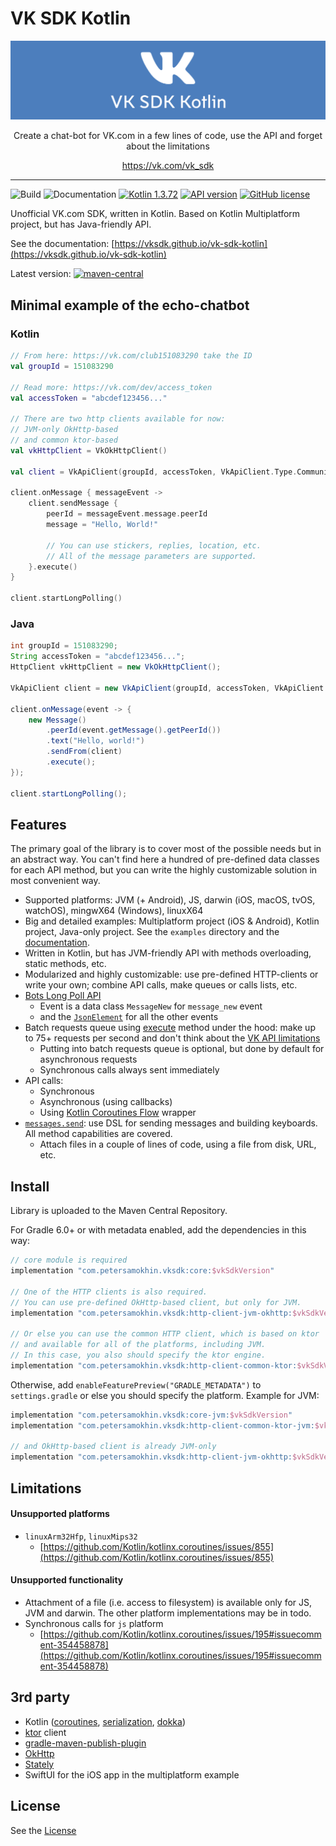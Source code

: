 # VK SDK Kotlin
![cover](docs/images/cover.png)

<p align="center">Create a chat-bot for VK.com in a few lines of code, use the API and forget about the limitations</p>
<p align="center"><a href="https://vk.com/vk_sdk">https://vk.com/vk_sdk</a></p>

---

![Build](https://github.com/vksdk/vk-sdk-kotlin/workflows/Release/badge.svg) ![Documentation](https://github.com/vksdk/vk-sdk-kotlin/workflows/Documentation/badge.svg) [![Kotlin 1.3.72](https://img.shields.io/badge/Kotlin-1.3.72-blue.svg?style=flat)](http://kotlinlang.org) [![API version](https://img.shields.io/badge/API%20version-5.103-blue?style=flat&logo=vk&logoColor=white)](https://vk.com/dev/versions)
[![GitHub license](https://img.shields.io/badge/License-MIT-yellow.svg?style=flat)](https://github.com/vksdk/vk-sdk-kotlin/blob/master/LICENSE)

Unofficial VK.com SDK, written in Kotlin.
Based on Kotlin Multiplatform project, but has Java-friendly API.

See the documentation: [https://vksdk.github.io/vk-sdk-kotlin](https://vksdk.github.io/vk-sdk-kotlin)

Latest version:  [![maven-central](https://img.shields.io/badge/Maven%20Central-0.0.2-yellowgreen?style=flat)](https://search.maven.org/search?q=g:com.petersamokhin.vksdk)

## Minimal example of the echo-chatbot

### Kotlin
```kotlin
// From here: https://vk.com/club151083290 take the ID
val groupId = 151083290

// Read more: https://vk.com/dev/access_token
val accessToken = "abcdef123456..."

// There are two http clients available for now: 
// JVM-only OkHttp-based
// and common ktor-based
val vkHttpClient = VkOkHttpClient()

val client = VkApiClient(groupId, accessToken, VkApiClient.Type.Community, VkSettings(vkHttpClient))

client.onMessage { messageEvent ->
    client.sendMessage {
        peerId = messageEvent.message.peerId
        message = "Hello, World!"

        // You can use stickers, replies, location, etc.
        // All of the message parameters are supported.
    }.execute()
}

client.startLongPolling()
```

### Java
```java
int groupId = 151083290;
String accessToken = "abcdef123456...";
HttpClient vkHttpClient = new VkOkHttpClient();

VkApiClient client = new VkApiClient(groupId, accessToken, VkApiClient.Type.Community, new VkSettings(vkHttpClient));

client.onMessage(event -> {
    new Message()
        .peerId(event.getMessage().getPeerId())
        .text("Hello, world!")
        .sendFrom(client)
        .execute();
});

client.startLongPolling();
```

## Features
The primary goal of the library is to cover most of the possible needs but in an abstract way.
You can't find here a hundred of pre-defined data classes for each API method, but you can write the highly customizable solution in most convenient way.

- Supported platforms: JVM (+ Android), JS, darwin (iOS, macOS, tvOS, watchOS), mingwX64 (Windows), linuxX64
- Big and detailed examples: Multiplatform project (iOS & Android), Kotlin project, Java-only project. See the `examples` directory and the [documentation](https://vksdk.github.io/vk-sdk-kotlin/usage/).
- Written in Kotlin, but has JVM-friendly API with methods overloading, static methods, etc.
- Modularized and highly customizable: use pre-defined HTTP-clients or write your own; combine API calls, make queues or calls lists, etc.
- [Bots Long Poll API](https://vk.com/dev/bots_longpoll)
    - Event is a data class `MessageNew` for `message_new` event
    - and the [`JsonElement`](https://github.com/Kotlin/kotlinx.serialization) for all the other events
- Batch requests queue using [execute](https://vk.com/dev/execute) method under the hood: make up to 75+ requests per second and don't think about the [VK API limitations](https://vk.com/dev/api_requests?f=Limits%20and%20recommendations)
    - Putting into batch requests queue is optional, but done by default for asynchronous requests
    - Synchronous calls always sent immediately
- API calls:
    - Synchronous
    - Asynchronous (using callbacks)
    - Using [Kotlin Coroutines Flow](https://kotlinlang.org/docs/reference/coroutines/flow.html) wrapper
- [`messages.send`](https://vk.com/dev/messages.send): use DSL for sending messages and building keyboards. All method capabilities are covered.
    - Attach files in a couple of lines of code, using a file from disk, URL, etc.
  
## Install
Library is uploaded to the Maven Central Repository.

For Gradle 6.0+ or with metadata enabled, add the dependencies in this way:
```groovy
// core module is required
implementation "com.petersamokhin.vksdk:core:$vkSdkVersion"

// One of the HTTP clients is also required.
// You can use pre-defined OkHttp-based client, but only for JVM.
implementation "com.petersamokhin.vksdk:http-client-jvm-okhttp:$vkSdkVersion"

// Or else you can use the common HTTP client, which is based on ktor 
// and available for all of the platforms, including JVM.
// In this case, you also should specify the ktor engine.
implementation "com.petersamokhin.vksdk:http-client-common-ktor:$vkSdkVersion"
```

Otherwise, add `enableFeaturePreview("GRADLE_METADATA")` to `settings.gradle` or else you should specify the platform.
Example for JVM:
```groovy
implementation "com.petersamokhin.vksdk:core-jvm:$vkSdkVersion"
implementation "com.petersamokhin.vksdk:http-client-common-ktor-jvm:$vkSdkVersion"

// and OkHttp-based client is already JVM-only
implementation "com.petersamokhin.vksdk:http-client-jvm-okhttp:$vkSdkVersion"
```

## Limitations
#### Unsupported platforms
- `linuxArm32Hfp`, `linuxMips32`
    - [https://github.com/Kotlin/kotlinx.coroutines/issues/855](https://github.com/Kotlin/kotlinx.coroutines/issues/855)

#### Unsupported functionality
- Attachment of a file (i.e. access to filesystem) is available only for JS, JVM and darwin. The other platform implementations may be in todo. 
- Synchronous calls for `js` platform
    - [https://github.com/Kotlin/kotlinx.coroutines/issues/195#issuecomment-354458878](https://github.com/Kotlin/kotlinx.coroutines/issues/195#issuecomment-354458878)

## 3rd party
- Kotlin ([coroutines](https://github.com/Kotlin/kotlinx.coroutines), [serialization](https://github.com/Kotlin/kotlinx.serialization), [dokka](https://github.com/Kotlin/dokka))
- [ktor](https://github.com/ktorio/ktor) client
- [gradle-maven-publish-plugin](https://github.com/vanniktech/gradle-maven-publish-plugin)
- [OkHttp](https://github.com/square/okhttp)
- [Stately](https://github.com/touchlab/Stately)
- SwiftUI for the iOS app in the multiplatform example

## License
See the [License](https://github.com/vksdk/vk-sdk-kotlin/blob/master/LICENSE)